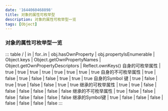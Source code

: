 ```yaml
---
date: '1644060468898'
title: 对象的属性可枚举型
description: 对象的属性可枚举型一览
tags: [Object]
---
```

### 对象的属性可枚举型一览
::: table
/               | in | for..in | obj.hasOwnProperty | obj.propertyIsEnumerable | Object.keys | Object.getOwnPropertyNames | Object.getOwnPropertyDescriptors | Reflect.ownKeys()
自身的可枚举属性     | true | true      | true                 | true                       | true          | true                         | true                               | true
自身的不可枚举属性   | true | false     | true                 | false                      | false         | true                         | true                               | true
自身的Symbol 键    | true | false     | true                 | true                       | false         | false                        | true                               | true
继承的可枚举属性     | true | true      | false                | false                      | false         | false                        | false                              | false
继承的不可枚举属性   | true | false     | false                | false                      | false         | false                        | false                              | false
继承的Symbol键   | true | false     | false                | false                      | false         | false                        | false                              | false
:::
